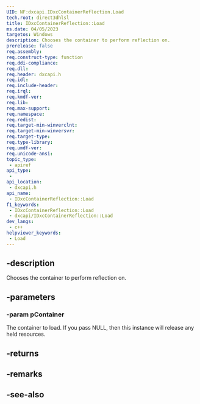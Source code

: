 ```yaml
---
UID: NF:dxcapi.IDxcContainerReflection.Load
tech.root: direct3dhlsl
title: IDxcContainerReflection::Load
ms.date: 04/05/2023
targetos: Windows
description: Chooses the container to perform reflection on.
prerelease: false
req.assembly: 
req.construct-type: function
req.ddi-compliance: 
req.dll: 
req.header: dxcapi.h
req.idl: 
req.include-header: 
req.irql: 
req.kmdf-ver: 
req.lib: 
req.max-support: 
req.namespace: 
req.redist: 
req.target-min-winverclnt: 
req.target-min-winversvr: 
req.target-type: 
req.type-library: 
req.umdf-ver: 
req.unicode-ansi: 
topic_type:
 - apiref
api_type:
 - 
api_location:
 - dxcapi.h
api_name:
 - IDxcContainerReflection::Load
f1_keywords:
 - IDxcContainerReflection::Load
 - dxcapi/IDxcContainerReflection::Load
dev_langs:
 - c++
helpviewer_keywords:
 - Load
---
```


## -description

Chooses the container to perform reflection on.

## -parameters

### -param pContainer

The container to load. If you pass NULL, then this instance will release any held resources.

## -returns

## -remarks

## -see-also

